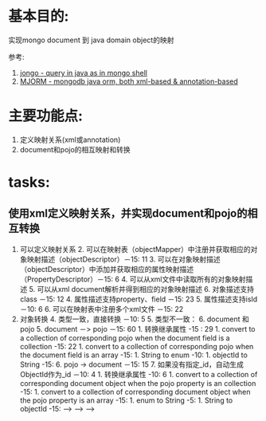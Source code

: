 # 基本目的: 
实现mongo document 到 java domain object的映射

参考: 
1. [jongo - query in java as in mongo shell](https://github.com/bguerout/jongo)
2. [MJORM - mongodb java orm, both xml-based & annotation-based](https://code.google.com/archive/p/mongo-java-orm/)

# 主要功能点:
1. 定义映射关系(xml或annotation)
2. document和pojo的相互映射和转换

# tasks:
## 使用xml定义映射关系，并实现document和pojo的相互转换
1. 可以定义映射关系
	2. 可以在映射表（objectMapper）中注册并获取相应的对象映射描述（objectDescriptor）－15: 11
	3. 可以在对象映射描述（objectDescriptor）中添加并获取相应的属性映射描述（PropertyDescriptor）－15: 6
	4. 可以从xml文件中读取所有的对象映射描述
		5. 可以从xml document解析并得到相应的对象映射描述
			6. 对象描述支持class －15: 12
			4. 属性描述支持property、field －15: 23
			5. 属性描述支持isId －10: 6
		6. 可以在映射表中注册多个xml文件 －15: 22
3. 对象转换
	4. 类型一致，直接转换 －10: 5
	5. 类型不一致：
		6. document 和 pojo
			5. document －> pojo －15: 60
			    1. 转换继承属性 -15 : 29
			    1. convert to a collection of corresponding pojo when the document field is a collection -15: 22
			    1. convert to a collection of corresponding pojo when the document field is an array -15:
			    1. String to enum -10:
			    1. objectId to String -15:
			6. pojo -> document －15: 15
				7. 如果没有指定_id，自动生成ObjectId作为_id －10: 4
				1. 转换继承属性 -10: 6
				1. convert to a collection of corresponding document object when the pojo property is an collection -15:
				1. convert to a collection of corresponding document object when the pojo property is an array -15:
				1. enum to String -5:
				1. String to objectId -15:
		<!--<!--1. collection 和 mongo相应类型(BsonArray)-->-->
			<!--<!--8. collection -> BsonArray -15:-->-->
			<!--<!--9. BsonArray -> collection －15:-->-->
		<!--10. string 和 enum-->
			<!--11. string -> enum -10:-->
			<!--12. enum －> string -5:-->
		<!--13. string 和 ObjectId-->
			<!--14. string -> objectId -15:-->
			<!--15. ObjectId -> string -5:-->